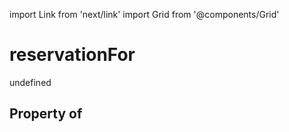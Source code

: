 import Link from 'next/link'
import Grid from '@components/Grid'

# reservationFor

undefined

## Property of



